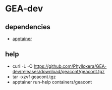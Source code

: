 # GEA-dev
## dependencies
  * [apptainer](https://apptainer.org)
## help
  * curl -L -O https://github.com/Phylloxera/GEA-dev/releases/download/geacont/geacont.tgz
  * tar -xzvf geacont.tgz
  * apptainer run-help containers/geacont
